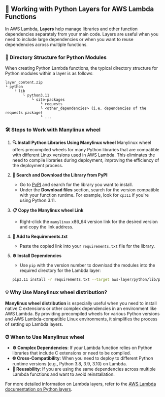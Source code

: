 ## **🚀 Working with Python Layers for AWS Lambda Functions**

In AWS Lambda, **Layers** help manage libraries and other function dependencies separately from your main code. Layers are useful when you need to include large dependencies or when you want to reuse dependencies across multiple functions.

### **📂 Directory Structure for Python Modules**
When creating Python Lambda functions, the typical directory structure for Python modules within a layer is as follows:
```
layer_content.zip
└ python
    └ lib
        └ python3.11
            └ site-packages
                └ requests
                └ <other_dependencies> (i.e. dependencies of the requests package)
                └ ...
```

### **🛠️ Steps to Work with Manylinux wheel**

1. **🔍 Install Python Libraries Using Manylinux wheel**
   Manylinux wheel offers precompiled wheels for many Python libraries that are compatible with different Linux versions used in AWS Lambda. This eliminates the need to compile libraries during deployment, improving the efficiency of the deployment process.

2. **🔎 Search and Download the Library from PyPI**
   - Go to [PyPI](https://pypi.org/project/) and search for the library you want to install.
   - Under the **Download files** section, search for the version compatible with your function runtime. For example, look for `cp311` if you're using Python 3.11.

3. **📋 Copy the Manylinux wheel Link**
   - Right-click the `manylinux` x86_64 version link for the desired version and copy the link address.

4. **📝 Add to Requirements.txt**
   - Paste the copied link into your `requirements.txt` file for the library.

5. **⚙️ Install Dependencies**
   - Use `pip` with the version number to download the modules into the required directory for the Lambda layer:
   ```bash
   pip3.11 install -r requirements.txt --target aws-layer/python/lib/python3.11/site-packages
   ```

### **💡 Why Use Manylinux wheel distribution?**
**Manylinux wheel distribution** is especially useful when you need to install native C extensions or other complex dependencies in an environment like AWS Lambda. By providing precompiled wheels for various Python versions and AWS Lambda-compatible Linux environments, it simplifies the process of setting up Lambda layers.

### **⏰ When to Use Manylinux wheel**
- **⚙️ Complex Dependencies**: If your Lambda function relies on Python libraries that include C extensions or need to be compiled.
- **🌐 Cross-Compatibility**: When you need to deploy to different Python runtime versions (e.g., Python 3.8, 3.9, 3.10) on Lambda.
- **🔄 Reusability**: If you are using the same dependencies across multiple Lambda functions and want to avoid reinstallation.

For more detailed information on Lambda layers, refer to the [AWS Lambda documentation on Python layers](https://docs.aws.amazon.com/lambda/latest/dg/python-layers.html#python-layer-manylinux).
